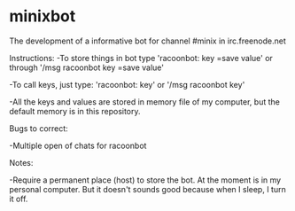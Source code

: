 minixbot
========

The development of a informative bot for channel #minix in irc.freenode.net

Instructions:
-To store things in bot type 'racoonbot: key =save value' or through '/msg racoonbot key =save value'

-To call keys, just type: 'racoonbot: key' or '/msg racoonbot key'

-All the keys and values are stored in memory file of my computer, but the default memory is in this repository.


Bugs to correct:

-Multiple open of chats for racoonbot

Notes:

-Require a permanent place (host) to store the bot. At the moment is in my personal computer. But it doesn't sounds good because when I sleep, I turn it off.

